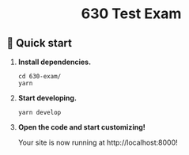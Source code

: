 <h1 align="center">
630 Test Exam</h1>

## 🚀 Quick start

1.  **Install dependencies.**

    ```shell
    cd 630-exam/
    yarn
    ```

2.  **Start developing.**

    ```shell
    yarn develop
    ```

3.  **Open the code and start customizing!**

    Your site is now running at http://localhost:8000!

